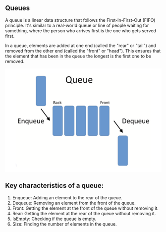 ## Queues

A queue is a linear data structure that follows the First-In-First-Out (FIFO) principle. It's similar to a real-world queue or line of people waiting for something, where the person who arrives first is the one who gets served first.

In a queue, elements are added at one end (called the "rear" or "tail") and removed from the other end (called the "front" or "head"). This ensures that the element that has been in the queue the longest is the first one to be removed.

![Alt text](image.png)

## Key characteristics of a queue:

1.    Enqueue: Adding an element to the rear of the queue.
2.    Dequeue: Removing an element from the front of the queue.
3.    Front: Getting the element at the front of the queue without removing it.
4.    Rear: Getting the element at the rear of the queue without removing it.
5.    IsEmpty: Checking if the queue is empty.
6.    Size: Finding the number of elements in the queue.